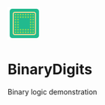 ![icon](https://raw.githubusercontent.com/uid100/BinaryDigits/master/images/microchip.png)
# BinaryDigits
Binary logic demonstration
